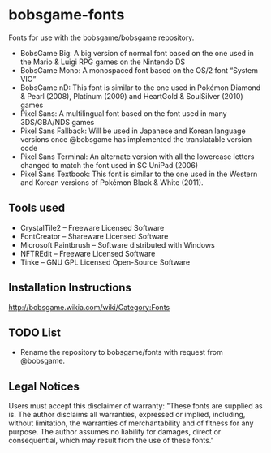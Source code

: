 # bobsgame-fonts
Fonts for use with the bobsgame/bobsgame repository.
* BobsGame Big: A big version of normal font based on the one used in the Mario & Luigi RPG games on the Nintendo DS
* BobsGame Mono: A monospaced font based on the OS/2 font “System VIO”
* BobsGame nD: This font is similar to the one used in Pokémon Diamond & Pearl (2008), Platinum (2009) and HeartGold & SoulSilver (2010) games
* Pixel Sans: A multilingual font based on the font used in many 3DS/GBA/NDS games
* Pixel Sans Fallback: Will be used in Japanese and Korean language versions once @bobsgame has implemented the translatable version code
* Pixel Sans Terminal: An alternate version with all the lowercase letters changed to match the font used in SC UniPad (2006)
* Pixel Sans Textbook: This font is similar to the one used in the Western and Korean versions of Pokémon Black & White (2011).

## Tools used
* CrystalTile2 – Freeware Licensed Software
* FontCreator – Shareware Licensed Software
* Microsoft Paintbrush – Software distributed with Windows
* NFTREdit – Freeware Licensed Software
* Tinke – GNU GPL Licensed Open-Source Software

## Installation Instructions
http://bobsgame.wikia.com/wiki/Category:Fonts

## TODO List
* Rename the repository to bobsgame/fonts with request from @bobsgame.

## Legal Notices
Users must accept this disclaimer of warranty: "These fonts are supplied as is. The author disclaims all warranties, expressed or implied, including, without limitation, the warranties of merchantability and of fitness for any purpose. The author assumes no liability for damages, direct or consequential, which may result from the use of these fonts."
